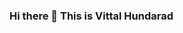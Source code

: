 ### Hi there 👋 This is Vittal Hundarad  

<!--
**Vittal-B-Hundarad/Vittal-B-Hundarad** is a ✨ _special_ ✨ repository because its `README.md` (this file) appears on your GitHub profile.

Here are some ideas to get you started:

- 🔭 I’m currently working on ...web application integration with AWS cloud 
- 🌱 I’m currently learning ...
- 👯 I’m looking to collaborate on ...
- 🤔 I’m looking for help with ...
- 💬 Ask me about ...c c++ python html javascript mongodb 
- 📫 How to reach me: ...
- 😄 Pronouns: ...
- ⚡ Fun fact: ...
-->
